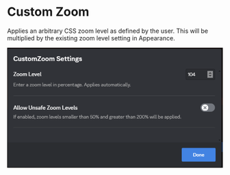 # Custom Zoom

Applies an arbitrary CSS zoom level as defined by the user. This will be multiplied by the existing zoom level setting in Appearance.

![screenshot](images/image.png)